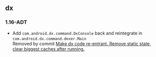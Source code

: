 ## dx

### 1.16-ADT

* Add `com.android.dx.command.DxConsole` back and reintegrate in `com.android.dx.command.dexer.Main` <br/> 
  Removed by commit [Make dx code re-entrant. Remove static state, clear biggest caches after running.](https://github.com/aosp-mirror/platform_dalvik/commit/8f68769869e02895dc6474a5cd0bca20977e5ecd)
